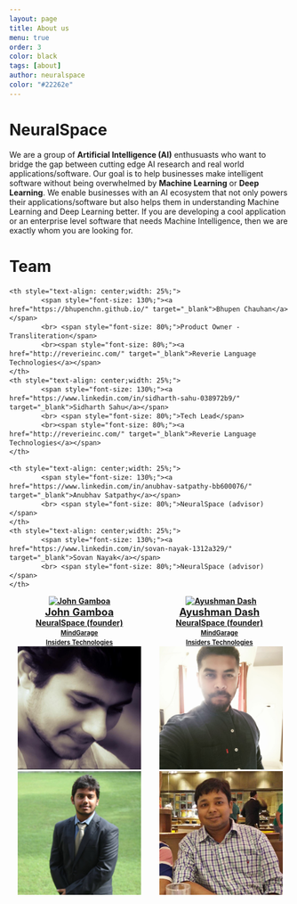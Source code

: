 ```yaml
---
layout: page
title: About us
menu: true
order: 3
color: black
tags: [about]
author: neuralspace
color: "#22262e"
---
```


# NeuralSpace

We are a group of **Artificial Intelligence (AI)** enthusuasts who want to bridge the gap between cutting edge AI research and real world applications/software. Our goal is to help businesses make intelligent software without being overwhelmed by **Machine Learning** or **Deep Learning**. We enable businesses with an AI ecosystem that not only powers their applications/software but also helps them in understanding Machine Learning and Deep Learning better. If you are developing a cool application or an enterprise level software that needs Machine Intelligence, then we are exactly whom you are looking for.



<style>
        table, caption, tbody, tfoot, thead, tr, th, td {
          margin: 0;
          padding: 0;
          border: 0;
          outline: 0;
          font-size: 100%;
          vertical-align: baseline;
          background: transparent;
        }
     </style>


# Team

<table>
<tr>
    <th style="background-color: transparent;"><a href="https://vaulttech.github.io/" target="_blank"><img src="https://mg-git.cs.uni-kl.de/mg-admin/OSA-alpha/uploads/97cd3ae286e5a2064c7f876cfabce461/john_new.jpeg" alt="John Gamboa" style="width: 88%;margin-left:0.1%;"></a></th>
    <th style="background-color: transparent;"><a href="https://dashayushman.github.io/" target="_blank"><img src="https://mg-git.cs.uni-kl.de/mg-admin/OSA-alpha/uploads/56882ca535691b153f8a94fc934e1711/ayush.jpg" alt="Ayushman Dash" style="width: 90%;margin-left:6px;"></a></th>
    
</tr>
<tr>
    
   <th style="text-align: center;width: 25%;">
            <span style="font-size: 130%;"><a href="https://vaulttech.github.io/" target="_blank">John Gamboa</a></span>
            <br> <span style="font-size: 100%;"><a href="http://neuralspace.ai/" target="_blank">NeuralSpace (founder)</a></span> 
            <br> <span style="font-size: 80%;"><a href="http://mindgarage.ai/" target="_blank">MindGarage</a></span>
            <br><span style="font-size: 80%;"><a href="http://www.insiders-technologies.de/" target="_blank">Insiders Technologies</a></span>
    </th>
    <th style="text-align: center;width: 25%;">
            <span style="font-size: 130%;"><a href="https://dashayushman.github.io/" target="_blank">Ayushman Dash</a></span>
            <br> <span style="font-size: 100%;"><a href="http://neuralspace.ai/" target="_blank">NeuralSpace (founder)</a></span> 
            <br> <span style="font-size: 80%;"><a href="http://mindgarage.ai/" target="_blank">MindGarage</a></span>
            <br><span style="font-size: 80%;"><a href="http://www.insiders-technologies.de/" target="_blank">Insiders Technologies</a></span>
    </th>
</tr>
<tr>
    <th style="background-color: transparent;"><a href="https://bhupenchn.github.io/" target="_blank"><img src="/assets/img/team/bhupen.jpg" alt="Bhupen Chauhan" style="width: 88%;margin-left:0.1%;"></a></th>
    <th style="background-color: transparent;"><a href="https://www.linkedin.com/in/sidharth-sahu-038972b9/" target="_blank"><img src="/assets/img/team/sidharth.jpg" alt="Sidharth Sahu" style="width: 88%;margin-left:6px;"></a></th>
    
</tr>
<tr>
    
    <th style="text-align: center;width: 25%;">
            <span style="font-size: 130%;"><a href="https://bhupenchn.github.io/" target="_blank">Bhupen Chauhan</a></span>
            <br> <span style="font-size: 80%;">Product Owner - Transliteration</span>
            <br><span style="font-size: 80%;"><a href="http://reverieinc.com/" target="_blank">Reverie Language Technologies</a></span>
    </th>
    <th style="text-align: center;width: 25%;">
            <span style="font-size: 130%;"><a href="https://www.linkedin.com/in/sidharth-sahu-038972b9/" target="_blank">Sidharth Sahu</a></span>
            <br> <span style="font-size: 80%;">Tech Lead</span>
            <br><span style="font-size: 80%;"><a href="http://reverieinc.com/" target="_blank">Reverie Language Technologies</a></span>
    </th>
</tr>
<tr>
    <th style="background-color: transparent;"><a href="https://www.linkedin.com/in/anubhav-satpathy-bb600076/" target="_blank"><img src="/assets/img/team/anubhav.jpg" alt="Anubhav Satpathy" style="width: 88%;margin-left:0.1%;"></a></th>
    <th style="background-color: transparent;"><a href="https://www.linkedin.com/in/sovan-nayak-1312a329/" target="_blank"><img src="/assets/img/team/sovan.jpg" alt="Sovan Nayak" style="width: 88%;margin-left:6px;"></a></th>
    
</tr>
<tr>
    
    <th style="text-align: center;width: 25%;">
            <span style="font-size: 130%;"><a href="https://www.linkedin.com/in/anubhav-satpathy-bb600076/" target="_blank">Anubhav Satpathy</a></span>
            <br> <span style="font-size: 80%;">NeuralSpace (advisor)</span>
    </th>
    <th style="text-align: center;width: 25%;">
            <span style="font-size: 130%;"><a href="https://www.linkedin.com/in/sovan-nayak-1312a329/" target="_blank">Sovan Nayak</a></span>
            <br> <span style="font-size: 80%;">NeuralSpace (advisor)</span>
    </th>
</tr>
<!--
<tr>
    <th><img src="https://mg-git.cs.uni-kl.de/mg-admin/OSA-alpha/uploads/7cf3ffac2095fa55e77b2d44c79316e6/fotini_team.jpg" alt="Fotini Simistira" style="width: 90%;margin-left:6px;">
    </th>
    <th><img src="https://mg-git.cs.uni-kl.de/mg-admin/OSA-alpha/uploads/30e63162eeab2b241635c3942cdc90d6/dominik.jpg" alt="Dominik Bermühler" style="width: 90%;margin-left:6px;"></th>
    <th><img src="https://mg-git.cs.uni-kl.de/mg-admin/OSA-alpha/uploads/699e5323a123806227532826bc21b7a7/andreas_team.jpg" alt="Andreas Kölsch" style="width: 90%;margin-left:6px;"></th>
    <th><img src="https://mg-git.cs.uni-kl.de/mg-admin/OSA-alpha/uploads/f7cd47621e5b05b248ba4f691d3f9e63/ebbecke_team.jpg" alt="Afzal" style="width: 90%;margin-left:6px;"></th>
</tr>

<tr>
    <th style="text-align: center;width: 25%;">
            <span style="font-size: 120%;">Fotini Simistira</span>
            <br> <span style="font-size: 110%;">Organization Chair</span> 
            <br> <span style="font-size: 100%;"><a href="http://mindgarage.ai/" target="_blank">MindGarage</a></span></span>
    </th>
    <th style="text-align: center;width: 25%;">
            <span style="font-size: 120%;">Dominik Bermühler</span>
            <br> <span style="font-size: 110%;">Organization Chair</span> 
            <br> <span style="font-size: 100%;"><a href="http://mindgarage.ai/" target="_blank">MindGarage</a></span>
    </th>
    <th style="text-align: center;width: 25%;">
            <span style="font-size: 120%;">Andreas Kölsch</span>
            <br> <span style="font-size: 110%;">Organization Chair</span> 
            <br> <span style="font-size: 100%;"><a href="http://mindgarage.ai/" target="_blank">MindGarage</a></span>
    </th>
    <th style="text-align: center;width: 25%;">
            <span style="font-size: 120%;">Markus Ebbecke</span>
            <br> <span style="font-size: 110%;">Industrial Organization Chair</span>
            <br><span style="font-size: 100%;"><a href="http://www.insiders-technologies.de/" target="_blank">Insiders Technologies</a></span>
    </th>
</tr>
<tr>
    <th><img src="https://mg-git.cs.uni-kl.de/mg-admin/OSA-alpha/uploads/bdce14870967986663b6fc2a7c9578ce/armin.jpg" alt="Armin Stahl" style="width: 90%;margin-left:6px;"></th>
    <th><img src="https://mg-git.cs.uni-kl.de/mg-admin/OSA-alpha/uploads/2e5db0d17c83437dce73df33972f824a/weiss_team.jpg" alt="Werner Weiss" style="width: 90%;margin-left:6px;"></th>
    <th><img src="http://www.insiders-technologies.de/fileadmin/images/Presse/Presse_Bildmaterial/technologies_logo/rgb/insiders_technologies_rgb.png" alt="Insiders Technologies" style="width: 90%;margin-left:6px;">
    </th>
    <th></th>
    
</tr>
<tr>
    <th style="text-align: center;width: 25%;">
            <span style="font-size: 120%;">Armin Stahl</span>
            <br> <span style="font-size: 110%;">Industrial Organization Chair</span> 
            <br><span style="font-size: 100%;"><a href="http://www.insiders-technologies.de/" target="_blank">Insiders Technologies</a></span>
    </th>
    <th style="text-align: center;width: 25%;">
            <span style="font-size: 120%;">Werner Weiss</span>
            <br> <span style="font-size: 110%;">CEO</span> 
            <br><span style="font-size: 100%;"><a href="http://www.insiders-technologies.de/" target="_blank">Insiders Technologies</a></span>
    </th>
    <th style="text-align: center;width: 25%;">
            <span style="font-size: 120%;"><a href="http://www.insiders-technologies.de/" target="_blank">Insiders Technologies GmbH</a></span>
            <br> <span style="font-size: 110%;">Sponsor</span>
    </th>

</tr>
-->
</table>
